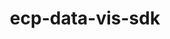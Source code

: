 ---
title: "ecp-data-vis-sdk"
layout: cache
categories: [package, v0.18.1]
meta: {"versions": ["1.0"], "compilers": ["gcc@=7.5.0"], "oss": ["ubuntu18.04"], "platforms": ["linux"], "targets": ["x86_64"], "stacks": ["data-vis-sdk", "root"], "num_specs": 1, "num_specs_by_stack": {"root": 1, "data-vis-sdk": 1}}
spec_details: [{"hash": "62xoo7xg7zjbr6h34x6vojh3qc5v727j", "compiler": "gcc@=7.5.0", "versions": ["1.0"], "os": "ubuntu18.04", "platform": "linux", "target": "x86_64", "variants": ["+adios2", "+ascent", "+cinema", "~cuda", "+darshan", "+faodel", "+hdf5", "+paraview", "+pnetcdf", "~rocm", "~sensei", "+sz", "+unifyfs", "+veloc", "+visit", "+vtkm", "+zfp"], "stacks": ["root", "data-vis-sdk"], "size": "-", "tarball": "https://binaries.spack.io/releases/v0.18.1/build_cache/linux-ubuntu18.04-x86_64/gcc-7.5.0/ecp-data-vis-sdk-1.0/linux-ubuntu18.04-x86_64-gcc-7.5.0-ecp-data-vis-sdk-1.0-62xoo7xg7zjbr6h34x6vojh3qc5v727j.spack"}]
---